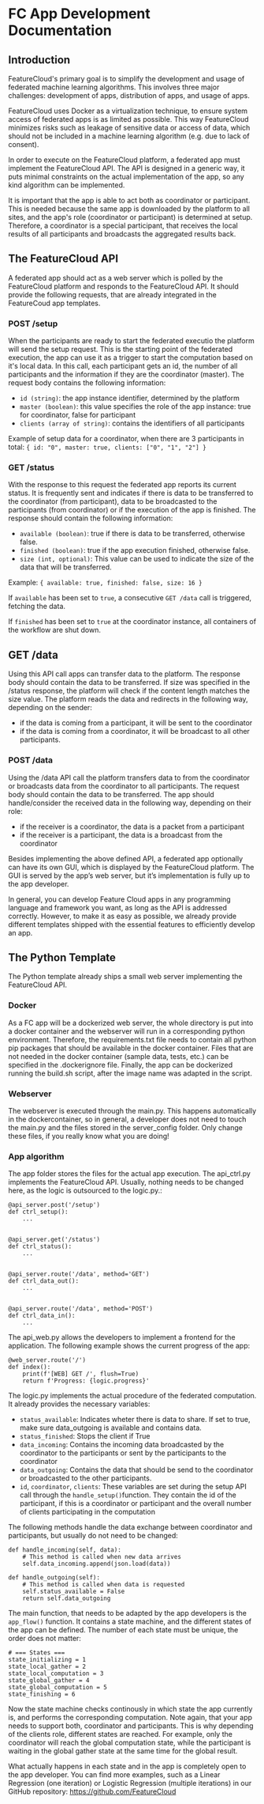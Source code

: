 # FC App Development Documentation

## Introduction

FeatureCloud's primary goal is to simplify the development and usage of federated machine learning algorithms. This involves three major challenges: development of apps, distribution of apps, and usage of apps.

FeatureCloud uses Docker as a virtualization technique, to ensure system access of federated apps is as limited as possible. This way FeatureCloud minimizes risks such as leakage of sensitive data or access of data, which should not be included in a machine learning algorithm (e.g. due to lack of consent). 

In order to execute on the FeatureCloud platform, a federated app must implement the FeatureCloud API. The API is designed in a generic way, it puts minimal constraints on the actual implementation of the app, so any kind algorithm can be implemented.

It is important that the app is able to act both as coordinator or participant. This is needed because the same app is downloaded by the platform to all sites, and the app's role (coordinator or participant) is determined at setup. Therefore, a coordinator is a special participant, that receives the local results of all participants and broadcasts the aggregated results back.

## The FeatureCloud API

A federated app should act as a web server which is polled by the FeatureCloud platform and responds to the FeatureCloud API. It should provide the following requests, that are already integrated in the FeatureCoud app templates.

### POST /setup
When the participants are ready to start the federated executio the platform will send the setup request.
This is the starting point of the federated execution, the app can use it as a trigger to start the computation based on it's local data.
In this call, each participant gets an id, the number of all participants and the information if they are the coordinator (master).
The request body contains the following information:
- `id (string)`: the app instance identifier, determined by the platform
- `master (boolean)`: this value specifies the role of the app instance: true for coordinator, false for participant
- `clients (array of string)`: contains the identifiers of all participants
 
Example of setup data for a coordinator, when there are 3 participants in total:
`{
  id: "0",
  master: true,
  clients: ["0", "1", "2"]
}`
 
### GET /status

With the response to this request the federated app reports its current status. It is frequently sent and  indicates if there is data to be transferred to the coordinator (from participant), data to be broadcasted to the participants (from coordinator) or if the execution of the app is finished.
The	response should contain the following information:
- `available (boolean)`: true if there is data to be transferred, otherwise false.
- `finished (boolean)`: true if the app execution finished, otherwise false.
- `size (int, optional)`: This value can be used to indicate the size of the data that will be transferred.
 
Example:
`{
  available: true,
  finished: false,
  size: 16
}`

If `available` has been set to `true`, a consecutive `GET /data` call is triggered, fetching the data.

If `finished` has been set to `true` at the coordinator instance, all containers of the workflow are shut down.
 
## GET /data

Using this API call apps can transfer data to the platform.
The response body should contain the data to be transferred. If size was specified in the /status response, the platform will check if the content length matches the size value.
The platform reads the data and redirects in the following way, depending on the sender: 
- if the data is coming from a participant, it will be sent to the coordinator
- if the data is coming from a coordinator, it will be broadcast to all other participants.
 
### POST /data

Using the /data API call the platform transfers data to from the coordinator or broadcasts data from the coordinator to all participants.
The request body should contain the data to be transferred.
The app should handle/consider the received data in the following way, depending on their role:
 - if the receiver is a coordinator, the data is a packet from a participant
 - if the receiver is a participant, the data is a broadcast from the coordinator
 
Besides implementing the above defined API, a federated app optionally can have its own GUI, which is displayed by the FeatureCloud platform.
The GUI is served by the app’s web server, but it’s implementation is fully up to the app developer.

In general, you can develop Feature Cloud apps in any programming language and framework you want, as long as the API is addressed correctly. However, to make it as easy as possible, we already provide different templates shipped with the essential features to efficiently develop an app.

## The Python Template

The Python template already ships a small web server implementing the FeatureCloud API.

### Docker
As a FC app will be a dockerized web server, the whole directory is put into a docker container and the webserver will run in a corresponding python environment. Therefore, the requirements.txt file needs to contain all python pip packages that should be available in the docker container. Files that are not needed in the docker container (sample data, tests, etc.) can be specified in the .dockerignore file. Finally, the app can be dockerized running the build.sh script, after the image name was adapted in the script.

### Webserver
The webserver is executed through the main.py. This happens automatically in the dockercontainer, so in general, a developer does not need to touch the main.py and the files stored in the server_config folder. Only change these files, if you really know what you are doing!

### App algorithm
The app folder stores the files for the actual app execution. The api_ctrl.py implements the FeatureCloud API. Usually, nothing needs to be changed here, as the logic is outsourced to the logic.py.:

```
@api_server.post('/setup')
def ctrl_setup():
    ...


@api_server.get('/status')
def ctrl_status():
    ...


@api_server.route('/data', method='GET')
def ctrl_data_out():
    ...


@api_server.route('/data', method='POST')
def ctrl_data_in():
    ...
```

The api_web.py allows the developers to implement a frontend for the application. The following example shows the current progress of the app:

```
@web_server.route('/')
def index():
    print(f'[WEB] GET /', flush=True)
    return f'Progress: {logic.progress}'
```

The logic.py implements the actual procedure of the federated computation. It already provides the necessary variables:
- `status_available`: Indicates wheter there is data to share. If set to true, make sure data_outgoing is available and contains data.
- `status_finished`: Stops the client if True
- `data_incoming`: Contains the incoming data broadcasted by the coordinator to the participants or sent by the participants to the coordinator
- `data_outgoing`: Contains the data that should be send to the coordinator or broadcasted to the other participants.
- `id`, `coordinator`, `clients`: These variables are set during the setup API call through the `handle_setup()`function. They contain the id of the participant, if this is a coordinator or participant and the overall number of clients participating in the computation 

The following methods handle the data exchange between coordinator and participants, but usually do not need to be changed:
```
def handle_incoming(self, data):
    # This method is called when new data arrives
    self.data_incoming.append(json.load(data))

def handle_outgoing(self):
    # This method is called when data is requested
    self.status_available = False
    return self.data_outgoing
```

The main function, that needs to be adapted by the app developers is the `app_flow()` function. It contains a state machine, and the different states of the app can be defined. The number of each state must be unique, the order does not matter:

```
# === States ===
state_initializing = 1
state_local_gather = 2
state_local_computation = 3
state_global_gather = 4
state_global_computation = 5
state_finishing = 6
```

Now the state machine checks continously in which state the app currently is, and performs the corresponding computation. Note again, that your app needs to support both, coordinator and participants. This is why depending of the clients role, different states are reached. For example, only the coordinator will reach the global computation state, while the participant is waiting in the global gather state at the same time for the global result.

What actually happens in each state and in the app is completely open to the app developer. You can find more examples, such as a Linear Regression (one iteration) or Logistic Regression (multiple iterations) in our GitHub repository: https://github.com/FeatureCloud




